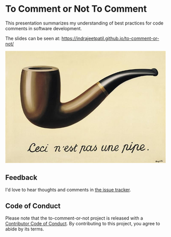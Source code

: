 # To Comment or Not To Comment

This presentation summarizes my understanding of best practices for code
comments in software development.

The slides can be seen at:
<https://indrajeetpatil.github.io/to-comment-or-not/>

[![introductory slide](media/pipe.jpg)](https://indrajeetpatil.github.io/to-comment-or-not/)

## Feedback

I'd love to hear thoughts and comments in
[the issue tracker](https://github.com/IndrajeetPatil/to-comment-or-not/issues).

## Code of Conduct

Please note that the to-comment-or-not project is released with a
[Contributor Code of Conduct](https://contributor-covenant.org/version/2/1/CODE_OF_CONDUCT.html).
By contributing to this project, you agree to abide by its terms.
